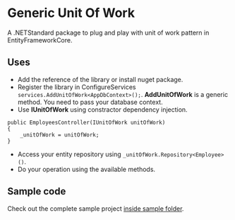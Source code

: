 # Generic Unit Of Work

A .NETStandard package to plug and play with unit of work pattern in EntityFrameworkCore.

## Uses
* Add the reference of the library or install nuget package.
* Register the library in ConfigureServices ```services.AddUnitOfWork<AppDbContext>();```. **AddUnitOfWork** is a generic method. You need to pass your database context.
* Use **IUnitOfWork** using constractor dependency injection. 
```
public EmployeesController(IUnitOfWork unitOfWork)
{
    _unitOfWork = unitOfWork;
}
```
* Access your entity repository using ```_unitOfWork.Repository<Employee>()```.
* Do your operation using the available methods.

## Sample code
Check out the complete sample project [inside sample folder](https://github.com/abuzaforfagun/GenericUnitOfWork/tree/master/GenericUnitOfWork.Sample).


